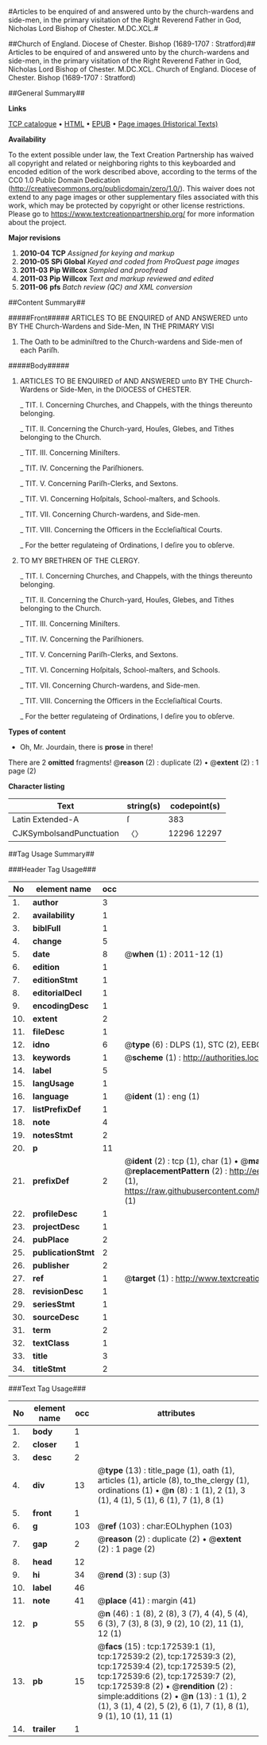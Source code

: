 #Articles to be enquired of and answered unto by the church-wardens and side-men, in the primary visitation of the Right Reverend Father in God, Nicholas Lord Bishop of Chester. M.DC.XCL.#

##Church of England. Diocese of Chester. Bishop (1689-1707 : Stratford)##
Articles to be enquired of and answered unto by the church-wardens and side-men, in the primary visitation of the Right Reverend Father in God, Nicholas Lord Bishop of Chester. M.DC.XCL.
Church of England. Diocese of Chester. Bishop (1689-1707 : Stratford)

##General Summary##

**Links**

[TCP catalogue](http://www.ota.ox.ac.uk/tcp/)  • 
[HTML](http://tei.it.ox.ac.uk/tcp/Texts-HTML/free/A79/A79590.html)  • 
[EPUB](http://tei.it.ox.ac.uk/tcp/Texts-EPUB/free/A79/A79590.epub) • 
[Page images (Historical Texts)](https://historicaltexts.jisc.ac.uk/eebo-45789228e)

**Availability**

To the extent possible under law, the Text Creation Partnership has waived all copyright and related or neighboring rights to this keyboarded and encoded edition of the work described above, according to the terms of the CC0 1.0 Public Domain Dedication (http://creativecommons.org/publicdomain/zero/1.0/). This waiver does not extend to any page images or other supplementary files associated with this work, which may be protected by copyright or other license restrictions. Please go to https://www.textcreationpartnership.org/ for more information about the project.

**Major revisions**

1. __2010-04__ __TCP__ *Assigned for keying and markup*
1. __2010-05__ __SPi Global__ *Keyed and coded from ProQuest page images*
1. __2011-03__ __Pip Willcox__ *Sampled and proofread*
1. __2011-03__ __Pip Willcox__ *Text and markup reviewed and edited*
1. __2011-06__ __pfs__ *Batch review (QC) and XML conversion*

##Content Summary##

#####Front#####
ARTICLES TO BE ENQUIRED of AND ANSWERED unto BY THE Church-Wardens and Side-Men, IN THE PRIMARY VISI
1. The Oath to be adminiſtred to the Church-wardens and Side-men of each Pariſh.

#####Body#####

1. ARTICLES TO BE ENQUIRED of AND ANSWERED unto BY THE Church-Wardens or Side-Men, in the DIOCESS of CHESTER.

    _ TIT. I. Concerning Churches, and Chappels, with the things thereunto belonging.

    _ TIT. II. Concerning the Church-yard, Houſes, Glebes, and Tithes belonging to the Church.

    _ TIT. III. Concerning Miniſters.

    _ TIT. IV. Concerning the Pariſhioners.

    _ TIT. V. Concerning Pariſh-Clerks, and Sextons.

    _ TIT. VI. Concerning Hoſpitals, School-maſters, and Schools.

    _ TIT. VII. Concerning Church-wardens, and Side-men.

    _ TIT. VIII. Concerning the Officers in the Eccleſiaſtical Courts.

    _ For the better regulateing of Ordinations, I deſire you to obſerve.

1. TO MY BRETHREN OF THE CLERGY.

    _ TIT. I. Concerning Churches, and Chappels, with the things thereunto belonging.

    _ TIT. II. Concerning the Church-yard, Houſes, Glebes, and Tithes belonging to the Church.

    _ TIT. III. Concerning Miniſters.

    _ TIT. IV. Concerning the Pariſhioners.

    _ TIT. V. Concerning Pariſh-Clerks, and Sextons.

    _ TIT. VI. Concerning Hoſpitals, School-maſters, and Schools.

    _ TIT. VII. Concerning Church-wardens, and Side-men.

    _ TIT. VIII. Concerning the Officers in the Eccleſiaſtical Courts.

    _ For the better regulateing of Ordinations, I deſire you to obſerve.

**Types of content**

  * Oh, Mr. Jourdain, there is **prose** in there!

There are 2 **omitted** fragments! 
 @__reason__ (2) : duplicate (2)  •  @__extent__ (2) : 1 page (2)

**Character listing**


|Text|string(s)|codepoint(s)|
|---|---|---|
|Latin Extended-A|ſ|383|
|CJKSymbolsandPunctuation|〈〉|12296 12297|

##Tag Usage Summary##

###Header Tag Usage###

|No|element name|occ|attributes|
|---|---|---|---|
|1.|__author__|3||
|2.|__availability__|1||
|3.|__biblFull__|1||
|4.|__change__|5||
|5.|__date__|8| @__when__ (1) : 2011-12 (1)|
|6.|__edition__|1||
|7.|__editionStmt__|1||
|8.|__editorialDecl__|1||
|9.|__encodingDesc__|1||
|10.|__extent__|2||
|11.|__fileDesc__|1||
|12.|__idno__|6| @__type__ (6) : DLPS (1), STC (2), EEBO-CITATION (1), OCLC (1), VID (1)|
|13.|__keywords__|1| @__scheme__ (1) : http://authorities.loc.gov/ (1)|
|14.|__label__|5||
|15.|__langUsage__|1||
|16.|__language__|1| @__ident__ (1) : eng (1)|
|17.|__listPrefixDef__|1||
|18.|__note__|4||
|19.|__notesStmt__|2||
|20.|__p__|11||
|21.|__prefixDef__|2| @__ident__ (2) : tcp (1), char (1)  •  @__matchPattern__ (2) : ([0-9\-]+):([0-9IVX]+) (1), (.+) (1)  •  @__replacementPattern__ (2) : http://eebo.chadwyck.com/downloadtiff?vid=$1&page=$2 (1), https://raw.githubusercontent.com/textcreationpartnership/Texts/master/tcpchars.xml#$1 (1)|
|22.|__profileDesc__|1||
|23.|__projectDesc__|1||
|24.|__pubPlace__|2||
|25.|__publicationStmt__|2||
|26.|__publisher__|2||
|27.|__ref__|1| @__target__ (1) : http://www.textcreationpartnership.org/docs/. (1)|
|28.|__revisionDesc__|1||
|29.|__seriesStmt__|1||
|30.|__sourceDesc__|1||
|31.|__term__|2||
|32.|__textClass__|1||
|33.|__title__|3||
|34.|__titleStmt__|2||


###Text Tag Usage###

|No|element name|occ|attributes|
|---|---|---|---|
|1.|__body__|1||
|2.|__closer__|1||
|3.|__desc__|2||
|4.|__div__|13| @__type__ (13) : title_page (1), oath (1), articles (1), article (8), to_the_clergy (1), ordinations (1)  •  @__n__ (8) : 1 (1), 2 (1), 3 (1), 4 (1), 5 (1), 6 (1), 7 (1), 8 (1)|
|5.|__front__|1||
|6.|__g__|103| @__ref__ (103) : char:EOLhyphen (103)|
|7.|__gap__|2| @__reason__ (2) : duplicate (2)  •  @__extent__ (2) : 1 page (2)|
|8.|__head__|12||
|9.|__hi__|34| @__rend__ (3) : sup (3)|
|10.|__label__|46||
|11.|__note__|41| @__place__ (41) : margin (41)|
|12.|__p__|55| @__n__ (46) : 1 (8), 2 (8), 3 (7), 4 (4), 5 (4), 6 (3), 7 (3), 8 (3), 9 (2), 10 (2), 11 (1), 12 (1)|
|13.|__pb__|15| @__facs__ (15) : tcp:172539:1 (1), tcp:172539:2 (2), tcp:172539:3 (2), tcp:172539:4 (2), tcp:172539:5 (2), tcp:172539:6 (2), tcp:172539:7 (2), tcp:172539:8 (2)  •  @__rendition__ (2) : simple:additions (2)  •  @__n__ (13) : 1 (1), 2 (1), 3 (1), 4 (2), 5 (2), 6 (1), 7 (1), 8 (1), 9 (1), 10 (1), 11 (1)|
|14.|__trailer__|1||
